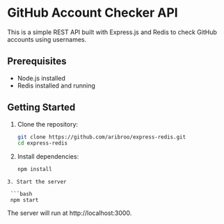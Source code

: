 # GitHub Account Checker API

This is a simple REST API built with Express.js and Redis to check GitHub accounts using usernames.

## Prerequisites

- Node.js installed
- Redis installed and running

## Getting Started

1. Clone the repository:

   ```bash
   git clone https://github.com/aribroo/express-redis.git
   cd express-redis
   ```
2. Install dependencies:

   ```bash
   npm install
  ```
3. Start the server

   ```bash
   npm start
  ```
The server will run at http://localhost:3000.



